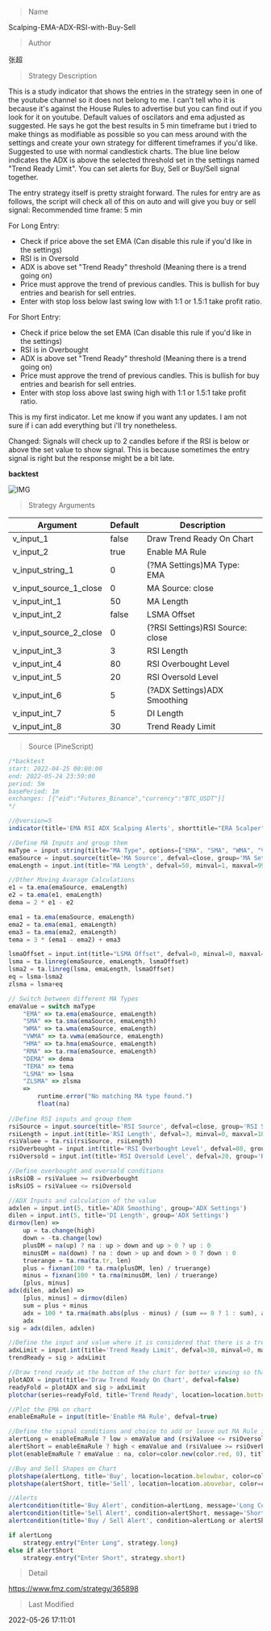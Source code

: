 
> Name

Scalping-EMA-ADX-RSI-with-Buy-Sell

> Author

张超

> Strategy Description

This is a study indicator that shows the entries in the strategy seen in one of the youtube channel so it does not belong to me. I can't tell who it is because it's against the House Rules to advertise but you can find out if you look for it on youtube. Default values of oscilators and ema adjusted as suggested. He says he got the best results in 5 min timeframe but i tried to make things as modifiable as possible so you can mess around with the settings and create your own strategy for different timeframes if you'd like. Suggested to use with normal candlestick charts. The blue line below indicates the ADX is above the selected threshold set in the settings named "Trend Ready Limit". You can set alerts for Buy, Sell or Buy/Sell signal together.

The entry strategy itself is pretty straight forward.
The rules for entry are as follows, the script will check all of this on auto and will give you buy or sell signal:
Recommended time frame: 5 min

For Long Entry:
- Check if price above the set EMA (Can disable this rule if you'd like in the settings)
- RSI is in Oversold
- ADX is above set "Trend Ready" threshold (Meaning there is a trend going on)
- Price must approve the trend of previous candles. This is bullish for buy entries and bearish for sell entries.
- Enter with stop loss below last swing low with 1:1 or 1.5:1 take profit ratio.

For Short Entry:
- Check if price below the set EMA (Can disable this rule if you'd like in the settings)
- RSI is in Overbought
- ADX is above set "Trend Ready" threshold (Meaning there is a trend going on)
- Price must approve the trend of previous candles. This is bullish for buy entries and bearish for sell entries.
- Enter with stop loss above last swing high with 1:1 or 1.5:1 take profit ratio.

This is my first indicator. Let me know if you want any updates. I am not sure if i can add everything but i'll try nonetheless.

Changed: Signals will check up to 2 candles before if the RSI is below or above the set value to show signal. This is because sometimes the entry signal is right but the response might be a bit late.

**backtest**


 ![IMG](https://www.fmz.com/upload/asset/5627c204e26ab04507.png) 

> Strategy Arguments



|Argument|Default|Description|
|----|----|----|
|v_input_1|false|Draw Trend Ready On Chart|
|v_input_2|true|Enable MA Rule|
|v_input_string_1|0|(?MA Settings)MA Type: EMA|SMA|WMA|VWMA|HMA|RMA|DEMA|TEMA|LSMA|ZLSMA|
|v_input_source_1_close|0|MA Source: close|high|low|open|hl2|hlc3|hlcc4|ohlc4|
|v_input_int_1|50|MA Length|
|v_input_int_2|false|LSMA Offset|
|v_input_source_2_close|0|(?RSI Settings)RSI Source: close|high|low|open|hl2|hlc3|hlcc4|ohlc4|
|v_input_int_3|3|RSI Length|
|v_input_int_4|80|RSI Overbought Level|
|v_input_int_5|20|RSI Oversold Level|
|v_input_int_6|5|(?ADX Settings)ADX Smoothing|
|v_input_int_7|5|DI Length|
|v_input_int_8|30|Trend Ready Limit|


> Source (PineScript)

``` javascript
/*backtest
start: 2022-04-25 00:00:00
end: 2022-05-24 23:59:00
period: 5m
basePeriod: 1m
exchanges: [{"eid":"Futures_Binance","currency":"BTC_USDT"}]
*/

//@version=5
indicator(title='EMA RSI ADX Scalping Alerts', shorttitle="ERA Scalper", overlay=true)

//Define MA Inputs and group them
maType = input.string(title="MA Type", options=["EMA", "SMA", "WMA", "VWMA", "HMA", "RMA", "DEMA", "TEMA", "LSMA", "ZLSMA"], defval="EMA", group='MA Settings')
emaSource = input.source(title='MA Source', defval=close, group='MA Settings')
emaLength = input.int(title='MA Length', defval=50, minval=1, maxval=999, group='MA Settings')

//Other Moving Avarage Calculations
e1 = ta.ema(emaSource, emaLength)
e2 = ta.ema(e1, emaLength)
dema = 2 * e1 - e2

ema1 = ta.ema(emaSource, emaLength)
ema2 = ta.ema(ema1, emaLength)
ema3 = ta.ema(ema2, emaLength)
tema = 3 * (ema1 - ema2) + ema3

lsmaOffset = input.int(title="LSMA Offset", defval=0, minval=0, maxval=100, tooltip='Only used if you choose the LSMA and ZLSMA(Zero Lag LSMA) Option between MA Types', group='MA Settings')
lsma = ta.linreg(emaSource, emaLength, lsmaOffset)
lsma2 = ta.linreg(lsma, emaLength, lsmaOffset)
eq = lsma-lsma2
zlsma = lsma+eq

// Switch between different MA Types
emaValue = switch maType
    "EMA" => ta.ema(emaSource, emaLength)
    "SMA" => ta.sma(emaSource, emaLength)
    "WMA" => ta.wma(emaSource, emaLength)
    "VWMA" => ta.vwma(emaSource, emaLength)
    "HMA" => ta.hma(emaSource, emaLength)
    "RMA" => ta.rma(emaSource, emaLength) 
    "DEMA" => dema
    "TEMA" => tema 
    "LSMA" => lsma
    "ZLSMA" => zlsma
    =>
        runtime.error("No matching MA type found.")
        float(na)
    
//Define RSI inputs and group them
rsiSource = input.source(title='RSI Source', defval=close, group='RSI Settings')
rsiLength = input.int(title='RSI Length', defval=3, minval=0, maxval=100, group='RSI Settings')
rsiValuee = ta.rsi(rsiSource, rsiLength)
rsiOverbought = input.int(title='RSI Overbought Level', defval=80, group='RSI Settings')
rsiOversold = input.int(title='RSI Oversold Level', defval=20, group='RSI Settings')

//Define overbought and oversold conditions
isRsiOB = rsiValuee >= rsiOverbought
isRsiOS = rsiValuee <= rsiOversold

//ADX Inputs and calculation of the value
adxlen = input.int(5, title='ADX Smoothing', group='ADX Settings')
dilen = input.int(5, title='DI Length', group='ADX Settings')
dirmov(len) =>
    up = ta.change(high)
    down = -ta.change(low)
    plusDM = na(up) ? na : up > down and up > 0 ? up : 0
    minusDM = na(down) ? na : down > up and down > 0 ? down : 0
    truerange = ta.rma(ta.tr, len)
    plus = fixnan(100 * ta.rma(plusDM, len) / truerange)
    minus = fixnan(100 * ta.rma(minusDM, len) / truerange)
    [plus, minus]
adx(dilen, adxlen) =>
    [plus, minus] = dirmov(dilen)
    sum = plus + minus
    adx = 100 * ta.rma(math.abs(plus - minus) / (sum == 0 ? 1 : sum), adxlen)
    adx
sig = adx(dilen, adxlen)

//Define the input and value where it is considered that there is a trend going on
adxLimit = input.int(title='Trend Ready Limit', defval=30, minval=0, maxval=100, group='ADX Settings')
trendReady = sig > adxLimit

//Draw trend ready at the bottom of the chart for better viewing so that you can change the value based on what you see easier
plotADX = input(title='Draw Trend Ready On Chart', defval=false)
readyFold = plotADX and sig > adxLimit
plotchar(series=readyFold, title='Trend Ready', location=location.bottom, color=color.new(color.blue, 0), size=size.small, char='_')

//Plot the EMA on chart
enableEmaRule = input(title='Enable MA Rule', defval=true)

//Define the signal conditions and choice to add or leave out MA Rule if you wish so
alertLong = enableEmaRule ? low > emaValue and (rsiValuee <= rsiOversold or rsiValuee[1] <= rsiOversold or rsiValuee[2] <= rsiOversold) and sig > adxLimit and close > high[1] : (rsiValuee <= rsiOversold or rsiValuee[1] <= rsiOversold or rsiValuee[2] <= rsiOversold) and sig > adxLimit and close > high[1]
alertShort = enableEmaRule ? high < emaValue and (rsiValuee >= rsiOverbought or rsiValuee[1] >= rsiOverbought or rsiValuee[2] >= rsiOverbought) and sig > adxLimit and close < low[1] : (rsiValuee >= rsiOverbought or rsiValuee[1] >= rsiOverbought or rsiValuee[2] >= rsiOverbought) and sig > adxLimit and close < low[1]
plot(enableEmaRule ? emaValue : na, color=color.new(color.red, 0), title='MA')

//Buy and Sell Shapes on Chart
plotshape(alertLong, title='Buy', location=location.belowbar, color=color.new(color.green, 0), size=size.small, style=shape.triangleup, text='Buy')
plotshape(alertShort, title='Sell', location=location.abovebar, color=color.new(color.red, 0), size=size.small, style=shape.triangledown, text='Sell')

//Alerts
alertcondition(title='Buy Alert', condition=alertLong, message='Long Conditions are Met')
alertcondition(title='Sell Alert', condition=alertShort, message='Short Conditions are Met')
alertcondition(title='Buy / Sell Alert', condition=alertLong or alertShort, message='Conditions Met for Buy or Short')

if alertLong
    strategy.entry("Enter Long", strategy.long)
else if alertShort
    strategy.entry("Enter Short", strategy.short)
```

> Detail

https://www.fmz.com/strategy/365898

> Last Modified

2022-05-26 17:11:01
